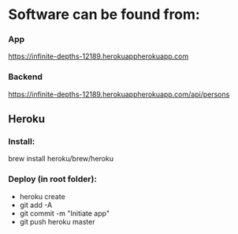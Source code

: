 # Software can be found from:
### App
https://infinite-depths-12189.herokuappherokuapp.com

### Backend
https://infinite-depths-12189.herokuappherokuapp.com/api/persons

## Heroku
### Install: 
brew install heroku/brew/heroku

### Deploy (in root folder):
- heroku create
- git add -A
- git commit -m "Initiate app"
- git push heroku master